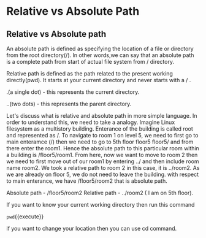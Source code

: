 # Relative vs Absolute Path
## Relative vs Absolute path

An absolute path is defined as specifying the location of a file or directory from the root directory(/). In other words,we can say that an absolute path is a complete path from start of actual file system from / directory.


Relative path is defined as the path related to the present working directly(pwd). It starts at your current directory and never starts with a / .


.(a single dot) - this represents the current directory.

..(two dots) - this represents the parent directory. 


Let's discuss what is relative and absolute path in more simple language. In order to understand this, we need to take a analogy. Imagine Linux filesystem as a multistory building. Enterance of the building is called root and represented as /. To navigate to room 1 on level 5, we need to first go to main enteramce (/) then we need to go to 5th floor floor5 floor5/ and from there enter the room1. Hence the absolute path to this particular room within a building is /floor5/room1. From here, now we want to move to room 2 then we need to first move out of our room1 by entering ../ and then include room name room2. We took a relative path to room 2 in this case, it is ../room2. As we are already on floor 5, we do not need to leave the building. with respect to main enterance, we have /floor5/room2 that is absolute path.

Absolute path  - /floor5/room2
Relative path  - ../room2 ( I am on 5th floor).

If you want to know your current working directory then run this command

`pwd`{{execute}}

if you want to change your location then you can use cd command.



